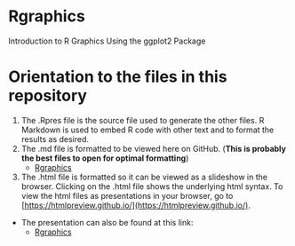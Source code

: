 # Rgraphics
Introduction to R Graphics Using the ggplot2 Package

# Orientation to the files in this repository

1. The .Rpres file is the source file used to generate the other files. R Markdown is used to embed R code with other text and to format the results as desired.
2. The .md file is formatted to be viewed here on GitHub. (**This is probably the best files to open for optimal formatting**)
    + [Rgraphics](https://github.com/begavett/Rgraphics/blob/main/Rgraphics.md)
3. The .html file is formatted so it can be viewed as a slideshow in the browser. Clicking on the .html file shows the underlying html syntax. To view the html files as presentations in your browser, go to [https://htmlpreview.github.io/](https://htmlpreview.github.io/).
  + The presentation can also be found at this link:
      - [Rgraphics](https://rpubs.com/begavett/Rgraphics)
